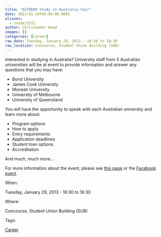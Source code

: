 ```yaml
---
title: "OzTREKK Study in Australia Fair"
date: 2013-01-24T06:08:00.000Z
aliases:
  - /node/1511
author: Christopher Head
images: []
categories: [Career]
raw_date: Tuesday, January 29, 2013 - 16:30 to 18:30
raw_location: Concourse, Student Union Building (SUB)
---
```


Interested in studying in Australia? University staff from 5 Australian universities will be at event to provide information and answer any questions that you may have:

*   Bond University
*   James Cook University
*   Monash University
*   University of Melbourne
*   University of Queensland

You will have the opportunity to speak with each Australian university and learn more about:

*   Program options
*   How to apply
*   Entry requirements
*   Application deadlines
*   Student loan options
*   Accreditation

And much, much more…

For more information about the event, please see [this page](http://www.oztrekk.com/blog/index.php/2013/01/oztrekk-study-australia-fair-university-british-columbia/) or the [Facebook event](https://www.facebook.com/events/422677631135350/).

When: 

Tuesday, January 29, 2013 - 16:30 to 18:30

Where: 

Concourse, Student Union Building (SUB)

Tags: 

[Career](/career)
